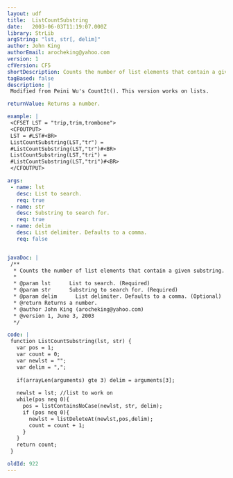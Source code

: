 ```yaml
---
layout: udf
title:  ListCountSubstring
date:   2003-06-03T11:19:07.000Z
library: StrLib
argString: "lst, str[, delim]"
author: John King
authorEmail: arocheking@yahoo.com
version: 1
cfVersion: CF5
shortDescription: Counts the number of list elements that contain a given substring.
tagBased: false
description: |
 Modified from Peini Wu's CountIt(). This version works on lists.

returnValue: Returns a number.

example: |
 <CFSET LST = "trip,trim,trombone">
 <CFOUTPUT>
 LST = #LST#<BR>
 ListCountSubstring(LST,"tr") = 
 #ListCountSubstring(LST,"tr")#<BR>
 ListCountSubstring(LST,"tri") = 
 #ListCountSubstring(LST,"tri")#<BR>
 </CFOUTPUT>

args:
 - name: lst
   desc: List to search.
   req: true
 - name: str
   desc: Substring to search for.
   req: true
 - name: delim
   desc: List delimiter. Defaults to a comma.
   req: false


javaDoc: |
 /**
  * Counts the number of list elements that contain a given substring.
  * 
  * @param lst      List to search. (Required)
  * @param str      Substring to search for. (Required)
  * @param delim      List delimiter. Defaults to a comma. (Optional)
  * @return Returns a number. 
  * @author John King (arocheking@yahoo.com) 
  * @version 1, June 3, 2003 
  */

code: |
 function ListCountSubstring(lst, str) {
   var pos = 1;
   var count = 0;
   var newlst = "";
   var delim = ",";
 
   if(arrayLen(arguments) gte 3) delim = arguments[3];
 
   newlst = lst; //list to work on
   while(pos neq 0){
     pos = listContainsNoCase(newlst, str, delim);
     if (pos neq 0){ 
       newlst = listDeleteAt(newlst,pos,delim);
       count = count + 1;
     }
   }
   return count;
 }

oldId: 922
---
```


